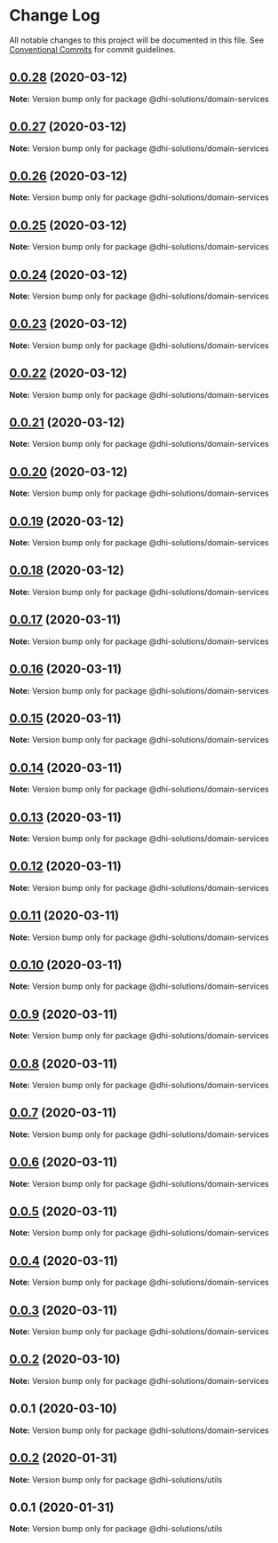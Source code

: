 # Change Log

All notable changes to this project will be documented in this file.
See [Conventional Commits](https://conventionalcommits.org) for commit guidelines.

## [0.0.28](https://github.com/DHI-Solutions/nomads/compare/@dhi-solutions/domain-services@0.0.27...@dhi-solutions/domain-services@0.0.28) (2020-03-12)

**Note:** Version bump only for package @dhi-solutions/domain-services





## [0.0.27](https://github.com/DHI-Solutions/nomads/compare/@dhi-solutions/domain-services@0.0.26...@dhi-solutions/domain-services@0.0.27) (2020-03-12)

**Note:** Version bump only for package @dhi-solutions/domain-services





## [0.0.26](https://github.com/DHI-Solutions/nomads/compare/@dhi-solutions/domain-services@0.0.25...@dhi-solutions/domain-services@0.0.26) (2020-03-12)

**Note:** Version bump only for package @dhi-solutions/domain-services





## [0.0.25](https://github.com/DHI-Solutions/nomads/compare/@dhi-solutions/domain-services@0.0.24...@dhi-solutions/domain-services@0.0.25) (2020-03-12)

**Note:** Version bump only for package @dhi-solutions/domain-services





## [0.0.24](https://github.com/DHI-Solutions/nomads/compare/@dhi-solutions/domain-services@0.0.23...@dhi-solutions/domain-services@0.0.24) (2020-03-12)

**Note:** Version bump only for package @dhi-solutions/domain-services





## [0.0.23](https://github.com/DHI-Solutions/nomads/compare/@dhi-solutions/domain-services@0.0.22...@dhi-solutions/domain-services@0.0.23) (2020-03-12)

**Note:** Version bump only for package @dhi-solutions/domain-services





## [0.0.22](https://github.com/DHI-Solutions/nomads/compare/@dhi-solutions/domain-services@0.0.21...@dhi-solutions/domain-services@0.0.22) (2020-03-12)

**Note:** Version bump only for package @dhi-solutions/domain-services





## [0.0.21](https://github.com/DHI-Solutions/nomads/compare/@dhi-solutions/domain-services@0.0.20...@dhi-solutions/domain-services@0.0.21) (2020-03-12)

**Note:** Version bump only for package @dhi-solutions/domain-services





## [0.0.20](https://github.com/DHI-Solutions/nomads/compare/@dhi-solutions/domain-services@0.0.19...@dhi-solutions/domain-services@0.0.20) (2020-03-12)

**Note:** Version bump only for package @dhi-solutions/domain-services





## [0.0.19](https://github.com/DHI-Solutions/nomads/compare/@dhi-solutions/domain-services@0.0.18...@dhi-solutions/domain-services@0.0.19) (2020-03-12)

**Note:** Version bump only for package @dhi-solutions/domain-services





## [0.0.18](https://github.com/DHI-Solutions/nomads/compare/@dhi-solutions/domain-services@0.0.17...@dhi-solutions/domain-services@0.0.18) (2020-03-12)

**Note:** Version bump only for package @dhi-solutions/domain-services





## [0.0.17](https://github.com/DHI-Solutions/nomads/compare/@dhi-solutions/domain-services@0.0.16...@dhi-solutions/domain-services@0.0.17) (2020-03-11)

**Note:** Version bump only for package @dhi-solutions/domain-services





## [0.0.16](https://github.com/DHI-Solutions/nomads/compare/@dhi-solutions/domain-services@0.0.15...@dhi-solutions/domain-services@0.0.16) (2020-03-11)

**Note:** Version bump only for package @dhi-solutions/domain-services





## [0.0.15](https://github.com/DHI-Solutions/nomads/compare/@dhi-solutions/domain-services@0.0.14...@dhi-solutions/domain-services@0.0.15) (2020-03-11)

**Note:** Version bump only for package @dhi-solutions/domain-services





## [0.0.14](https://github.com/DHI-Solutions/nomads/compare/@dhi-solutions/domain-services@0.0.13...@dhi-solutions/domain-services@0.0.14) (2020-03-11)

**Note:** Version bump only for package @dhi-solutions/domain-services





## [0.0.13](https://github.com/DHI-Solutions/nomads/compare/@dhi-solutions/domain-services@0.0.12...@dhi-solutions/domain-services@0.0.13) (2020-03-11)

**Note:** Version bump only for package @dhi-solutions/domain-services





## [0.0.12](https://github.com/DHI-Solutions/nomads/compare/@dhi-solutions/domain-services@0.0.11...@dhi-solutions/domain-services@0.0.12) (2020-03-11)

**Note:** Version bump only for package @dhi-solutions/domain-services





## [0.0.11](https://github.com/DHI-Solutions/nomads/compare/@dhi-solutions/domain-services@0.0.10...@dhi-solutions/domain-services@0.0.11) (2020-03-11)

**Note:** Version bump only for package @dhi-solutions/domain-services





## [0.0.10](https://github.com/DHI-Solutions/nomads/compare/@dhi-solutions/domain-services@0.0.9...@dhi-solutions/domain-services@0.0.10) (2020-03-11)

**Note:** Version bump only for package @dhi-solutions/domain-services





## [0.0.9](https://github.com/DHI-Solutions/nomads/compare/@dhi-solutions/domain-services@0.0.8...@dhi-solutions/domain-services@0.0.9) (2020-03-11)

**Note:** Version bump only for package @dhi-solutions/domain-services





## [0.0.8](https://github.com/DHI-Solutions/nomads/compare/@dhi-solutions/domain-services@0.0.7...@dhi-solutions/domain-services@0.0.8) (2020-03-11)

**Note:** Version bump only for package @dhi-solutions/domain-services





## [0.0.7](https://github.com/DHI-Solutions/nomads/compare/@dhi-solutions/domain-services@0.0.6...@dhi-solutions/domain-services@0.0.7) (2020-03-11)

**Note:** Version bump only for package @dhi-solutions/domain-services





## [0.0.6](https://github.com/DHI-Solutions/nomads/compare/@dhi-solutions/domain-services@0.0.5...@dhi-solutions/domain-services@0.0.6) (2020-03-11)

**Note:** Version bump only for package @dhi-solutions/domain-services





## [0.0.5](https://github.com/DHI-Solutions/nomads/compare/@dhi-solutions/domain-services@0.0.4...@dhi-solutions/domain-services@0.0.5) (2020-03-11)

**Note:** Version bump only for package @dhi-solutions/domain-services





## [0.0.4](https://github.com/DHI-Solutions/nomads/compare/@dhi-solutions/domain-services@0.0.3...@dhi-solutions/domain-services@0.0.4) (2020-03-11)

**Note:** Version bump only for package @dhi-solutions/domain-services





## [0.0.3](https://github.com/DHI-Solutions/nomads/compare/@dhi-solutions/domain-services@0.0.2...@dhi-solutions/domain-services@0.0.3) (2020-03-11)

**Note:** Version bump only for package @dhi-solutions/domain-services





## [0.0.2](https://github.com/DHI-Solutions/nomads/compare/@dhi-solutions/domain-services@0.0.1...@dhi-solutions/domain-services@0.0.2) (2020-03-10)

**Note:** Version bump only for package @dhi-solutions/domain-services





## 0.0.1 (2020-03-10)

**Note:** Version bump only for package @dhi-solutions/domain-services





## [0.0.2](https://github.com/DHI-Solutions/nomads/compare/@dhi-solutions/utils@0.0.1...@dhi-solutions/utils@0.0.2) (2020-01-31)

**Note:** Version bump only for package @dhi-solutions/utils





## 0.0.1 (2020-01-31)

**Note:** Version bump only for package @dhi-solutions/utils
